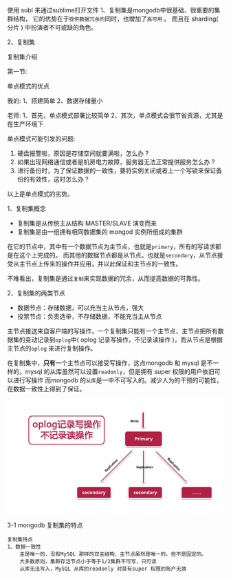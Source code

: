 
 使用 subl 来通过sublime打开文件
 1、复制集是mongodb中很基础、很重要的集群结构， 它的优势在于`提供数据冗余的`同时，也增加了`高可用` 。
 而且在 sharding( 分片 ) 中扮演者不可或缺的角色。

 2、复制集

 复制集介绍


 第一节:

 单点模式的优点
 
我的:
1、搭建简单
2、数据存储量小

老师:
1、首先，单点模式部署比较简单
2、其次，单点模式会很节省资源，尤其是在生产环境下

单点模式可能引发的问题:

1. 硬盘报警啦，原因是存储空间就要满啦，怎么办 ?
2. 如果出现网络通信或者是机房电力故障，服务器无法正常提供服务怎么办 ? 
3. 进行备份时，为了保证数据的一致性，要将实例关闭或者上一个写锁来保证备份的有效性，这时怎么办 ? 

以上是单点模式的劣势。

1、复制集概念

 + 复制集是从传统主从结构 MASTER/SLAVE  演变而来
 + 复制集是由一组拥有相同数据集的 mongod 实例所组成的集群

 在它的节点中，其中有一个数据节点为主节点，也就是`primary`，所有的写请求都是在这个上完成的。
 而其他的数据节点都是从节点。也就是`secondary`，从节点接受从主节点上传来的操作并应用，并以此保证和主节点的一致性。

 不难看出，复制集是通过`复制`来实现数据的冗余，从而提高数据的可靠性。

2、复制集的两类节点
  + 数据节点：存储数据，可以充当主从节点，强大
  + 投票节点：负责选举，不存储数据，不能充当主从节点

 主节点接送来自客户端的写操作，一个复制集只能有一个主节点，主节点把所有数据集的变动记录到`oplog`中( oplog 记录写操作，不记录读操作 )，而从节点是根据主节点的`oplog` 来进行复制操作。

 在复制集中，**只有**一个主节点可以接受写操作，这点mongodb 和 mysql 是不一样的，mysql 的从库虽然可以设置`readonly`，但是拥有 super 权限的用户依旧可以进行写操作
 而mongodb 的`从库`是一中不可写入的。减少人为的干预的可能性，在数据一致性上得到了保证。

![primary-secondary-001](./primary-secondary-001.png)


3-1 mongodb 复制集的特点
	
	复制集特点
	1、数据一致性
		主是唯一的，没有MySQL 那样的双主结构，主节点虽然是唯一的，但不是固定的。
		大多数原则，集群存活节点小于等于1/2集群不可写，只可读 
		从库无法写入，MySQL 从库的readonly 对具有super 权限的账户无效

